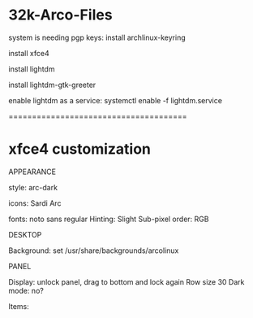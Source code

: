 # 32k-Arco-Files

system is needing pgp keys:
install archlinux-keyring

install xfce4

install lightdm

install lightdm-gtk-greeter

enable lightdm as a service:
systemctl enable -f lightdm.service

======================================

# xfce4 customization

APPEARANCE

style:
arc-dark

icons:
Sardi Arc

fonts:
noto sans regular
Hinting:
Slight
Sub-pixel order:
RGB

DESKTOP

Background:
set /usr/share/backgrounds/arcolinux

PANEL

Display:
unlock panel, drag to bottom and lock again
Row size 30
Dark mode:
no?

Items:
